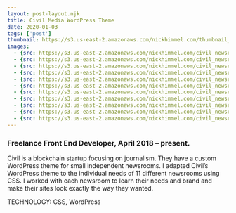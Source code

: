 ```yaml
---
layout: post-layout.njk
title: Civil Media WordPress Theme
date: 2020-01-03
tags: ['post']
thumbnail: https://s3.us-east-2.amazonaws.com/nickhimmel.com/thumbnail_civil_newsrooms.png
images:
  - {src: https://s3.us-east-2.amazonaws.com/nickhimmel.com/civil_newsrooms_bcc.jpg, alt: Block Club Chicago}
  - {src: https://s3.us-east-2.amazonaws.com/nickhimmel.com/civil_newsrooms_zigzag.jpg, alt: Zig Zag}
  - {src: https://s3.us-east-2.amazonaws.com/nickhimmel.com/civil_newsrooms_popula.jpg, alt: Popula}
  - {src: https://s3.us-east-2.amazonaws.com/nickhimmel.com/civil_newsrooms_sludge.jpg, alt: Sludge}
  - {src: https://s3.us-east-2.amazonaws.com/nickhimmel.com/civil_newsrooms_documented.jpg, alt: Documented}
  - {src: https://s3.us-east-2.amazonaws.com/nickhimmel.com/civil_newsrooms_colorado_sun.jpg, alt: The Colorado Sun}
  - {src: https://s3.us-east-2.amazonaws.com/nickhimmel.com/civil_newsrooms_ecowurd.jpg, alt: ecoWURD}
  - {src: https://s3.us-east-2.amazonaws.com/nickhimmel.com/civil_newsrooms_smallbow.jpg, alt: Small Bow}
  - {src: https://s3.us-east-2.amazonaws.com/nickhimmel.com/civil_newsrooms_faqnyc.jpg, alt: FAQ NYC}
  - {src: https://s3.us-east-2.amazonaws.com/nickhimmel.com/civil_newsrooms_hmmdaily.jpg, alt: Hmm Daily}
  - {src: https://s3.us-east-2.amazonaws.com/nickhimmel.com/civil_newsrooms_cannabiswire.jpg, alt: Cannabis Wire}
---
```


### Freelance Front End Developer, April 2018 – present.

Civil is a blockchain startup focusing on journalism. They have a custom WordPress theme for small independent newsrooms. I adapted Civil’s WordPress theme to the individual needs of 11 different newsrooms using CSS. I worked with each newsroom to learn their needs and brand and make their sites look exactly the way they wanted.

TECHNOLOGY: CSS, WordPress
